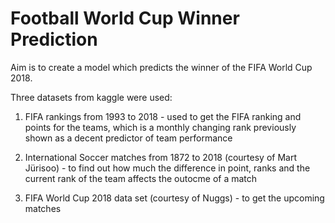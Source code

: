 # Football World Cup Winner Prediction
Aim is to create a model which predicts the winner of the FIFA World Cup 2018.

Three datasets from kaggle were used:

1. FIFA rankings from 1993 to 2018 - used to get the FIFA ranking and points for the teams, which is a monthly changing rank previously shown as a decent predictor of team performance

2. International Soccer matches from 1872 to 2018 (courtesy of Mart Jürisoo) - to find out how much the difference in point, ranks and the current rank of the team affects the outocme of a match

3. FIFA World Cup 2018 data set (courtesy of Nuggs) - to get the upcoming matches
